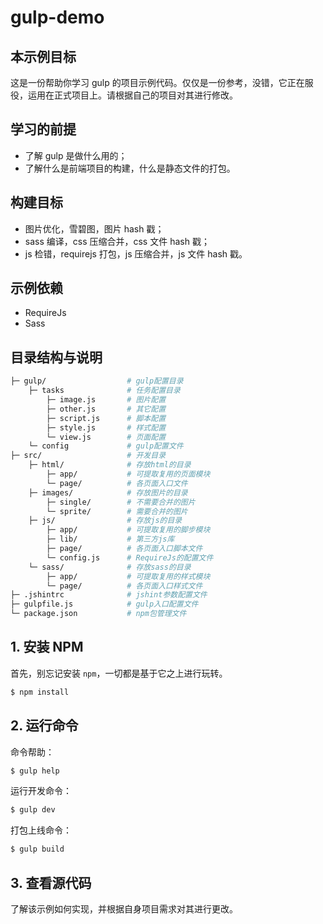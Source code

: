 # gulp-demo

## 本示例目标

这是一份帮助你学习 gulp 的项目示例代码。仅仅是一份参考，没错，它正在服役，运用在正式项目上。请根据自己的项目对其进行修改。

## 学习的前提

* 了解 gulp 是做什么用的；
* 了解什么是前端项目的构建，什么是静态文件的打包。

## 构建目标

* 图片优化，雪碧图，图片 hash 戳；
* sass 编译，css 压缩合并，css 文件 hash 戳；
* js 检错，requirejs 打包，js 压缩合并，js 文件 hash 戳。

## 示例依赖

* RequireJs
* Sass

## 目录结构与说明

``` bash
├─ gulp/                  # gulp配置目录
    ├─ tasks              # 任务配置目录
        ├─ image.js       # 图片配置
        ├─ other.js       # 其它配置
        ├─ script.js      # 脚本配置
        ├─ style.js       # 样式配置
        └─ view.js        # 页面配置
    └─ config             # gulp配置文件
├─ src/                   # 开发目录
    ├─ html/              # 存放html的目录
        ├─ app/           # 可提取复用的页面模块
        └─ page/          # 各页面入口文件
    ├─ images/            # 存放图片的目录
        ├─ single/        # 不需要合并的图片
        └─ sprite/        # 需要合并的图片
    ├─ js/                # 存放js的目录
        ├─ app/           # 可提取复用的脚步模块
        ├─ lib/           # 第三方js库
        ├─ page/          # 各页面入口脚本文件
        └─ config.js      # RequireJs的配置文件
    └─ sass/              # 存放sass的目录
        ├─ app/           # 可提取复用的样式模块
        └─ page/          # 各页面入口样式文件
├─ .jshintrc              # jshint参数配置文件
├─ gulpfile.js            # gulp入口配置文件
└─ package.json           # npm包管理文件
```

## 1. 安装 NPM

首先，别忘记安装 ``npm``，一切都是基于它之上进行玩转。

``` bash
$ npm install
```

## 2. 运行命令

命令帮助：

``` bash
$ gulp help
```

运行开发命令：

``` bash
$ gulp dev
```

打包上线命令：

``` bash
$ gulp build
```

## 3. 查看源代码

了解该示例如何实现，并根据自身项目需求对其进行更改。
